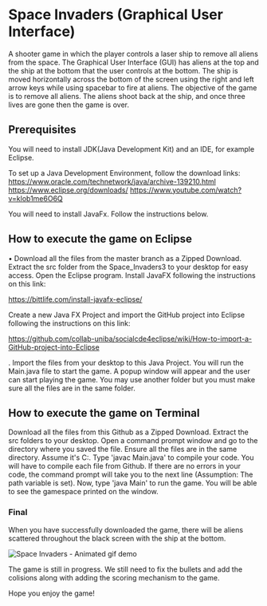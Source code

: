 # Space Invaders (Graphical User Interface) 

A shooter game in which the player controls a laser ship to remove all aliens from the space. The Graphical User Interface (GUI) has aliens at the top and the ship at the bottom that the user controls at the bottom. The ship is moved horizontally across the bottom of the screen using the right and left arrow keys while using spacebar to fire at aliens. The objective of the game is to remove all aliens. The aliens shoot back at the ship, and once three lives are gone then the game is over. 

## Prerequisites
You will need to install JDK(Java Development Kit) and an IDE, for example Eclipse.

To set up a Java Development Environment, follow the download links:
https://www.oracle.com/technetwork/java/archive-139210.html
https://www.eclipse.org/downloads/
https://www.youtube.com/watch?v=klob1me6O6Q

You will need to install JavaFx. Follow the instructions below.

## How to execute the game on Eclipse
• Download all the files from the master branch as a Zipped Download. Extract the src folder from the Space_Invaders3 to your desktop for easy access. Open the Eclipse program. Install JavaFX following the instructions on this link: 

https://bittlife.com/install-javafx-eclipse/

Create a new Java FX Project and import the GitHub project into Eclipse following the instructions on this link: 

https://github.com/collab-uniba/socialcde4eclipse/wiki/How-to-import-a-GitHub-project-into-Eclipse

. Import the files from your desktop to this Java Project. You will run the Main.java file to start the game. A popup window will appear and the user can start playing the game. You may use another folder but you must make sure all the files are in the same folder. 

## How to execute the game on Terminal
Download all the files from this Github as a Zipped Download. Extract the src folders to your desktop. Open a command prompt window and go to the directory where you saved the file. Ensure all the files are in the same directory. Assume it's C:. Type 'javac Main.java' to compile your code. You will have to compile each file from Github. If there are no errors in your code, the command prompt will take you to the next line (Assumption: The path variable is set). Now, type 'java Main' to run the game. You will be able to see the gamespace printed on the window.
 
### Final 
When you have successfully downloaded the game, there will be aliens scattered throughout the black screen with the ship at the bottom.

![Space Invaders - Animated gif demo](Demo3.gif)

The game is still in progress. We still need to fix the bullets and add the colisions along with adding the scoring mechanism to the game.

Hope you enjoy the game!
